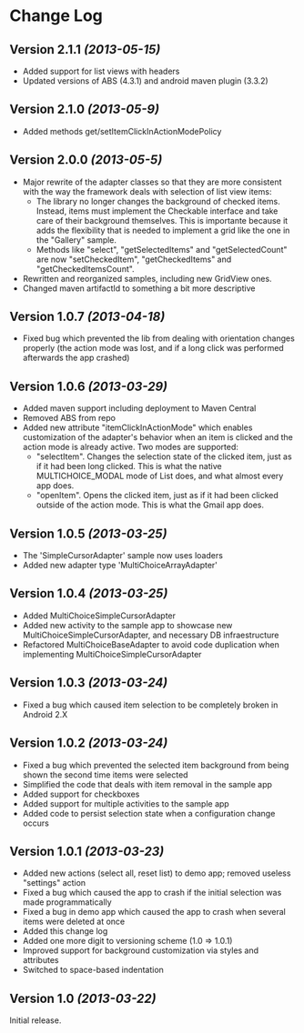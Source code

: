 Change Log
=======================================

Version 2.1.1 *(2013-05-15)*
----------------------------
* Added support for list views with headers
* Updated versions of ABS (4.3.1) and android maven plugin (3.3.2)

Version 2.1.0 *(2013-05-9)*
----------------------------
* Added methods get/setItemClickInActionModePolicy

Version 2.0.0 *(2013-05-5)*
----------------------------
 * Major rewrite of the adapter classes so that they are more consistent with the way the framework deals with selection of list view items:
   - The library no longer changes the background of checked items. Instead, items must implement the Checkable interface and take care of their background themselves. This is importante because it adds the flexibility that is needed to implement a grid like the one in the "Gallery" sample.
   - Methods like "select", "getSelectedItems" and "getSelectedCount" are now "setCheckedItem", "getCheckedItems" and "getCheckedItemsCount".   
 * Rewritten and reorganized samples, including new GridView ones.
 * Changed maven artifactId to something a bit more descriptive

Version 1.0.7 *(2013-04-18)*
----------------------------
 * Fixed bug which prevented the lib from dealing with orientation changes properly (the action mode was lost, and if a long click was performed afterwards the app crashed)

Version 1.0.6 *(2013-03-29)*
----------------------------

 * Added maven support including deployment to Maven Central
 * Removed ABS from repo
 * Added new attribute "itemClickInActionMode" which enables customization of the adapter's behavior when an item is clicked and the action mode is already active. Two modes are supported: 
 	* "selectItem". Changes the selection state of the clicked item, just as if it had been long clicked. This is what the native MULTICHOICE_MODAL mode of List does, and what almost every app does.
 	* "openItem". Opens the clicked item, just as if it had been clicked outside of the action mode. This is what the Gmail app does.
 


Version 1.0.5 *(2013-03-25)*
----------------------------

 * The 'SimpleCursorAdapter' sample now uses loaders 
 * Added new adapter type 'MultiChoiceArrayAdapter'

Version 1.0.4 *(2013-03-25)*
----------------------------

 * Added MultiChoiceSimpleCursorAdapter
 * Added new activity to the sample app to showcase new MultiChoiceSimpleCursorAdapter, and necessary DB infraestructure
 * Refactored MultiChoiceBaseAdapter to avoid code duplication when implementing MultiChoiceSimpleCursorAdapter


Version 1.0.3 *(2013-03-24)*
----------------------------

 * Fixed a bug which caused item selection to be completely broken in Android 2.X

Version 1.0.2 *(2013-03-24)*
----------------------------

 * Fixed a bug which prevented the selected item background from being shown the second time items were selected
 * Simplified the code that deals with item removal in the sample app
 * Added support for checkboxes
 * Added support for multiple activities to the sample app
 * Added code to persist selection state when a configuration change occurs

Version 1.0.1 *(2013-03-23)*
----------------------------

 * Added new actions (select all, reset list) to demo app; removed useless "settings" action
 * Fixed a bug which caused the app to crash if the initial selection was made programmatically
 * Fixed a bug in demo app which caused the app to crash when several items were deleted at once
 * Added this change log
 * Added one more digit to versioning scheme (1.0 => 1.0.1)
 * Improved support for background customization via styles and attributes
 * Switched to space-based indentation

Version 1.0 *(2013-03-22)*
----------------------------
Initial release.
